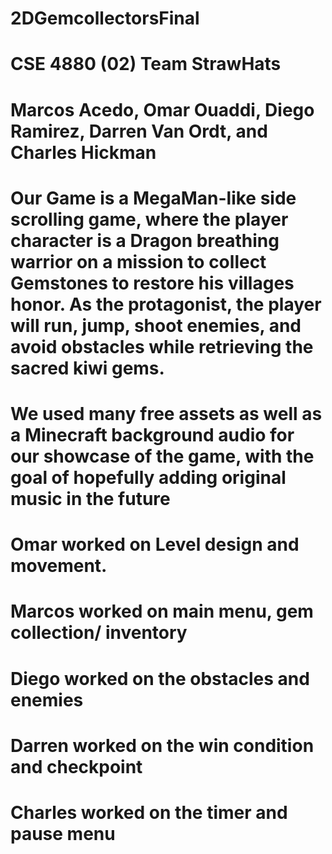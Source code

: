 # 2DGemcollectorsFinal
# CSE 4880 (02) Team StrawHats 
# Marcos Acedo, Omar Ouaddi, Diego Ramirez, Darren Van Ordt, and Charles Hickman
# Our Game is a MegaMan-like side scrolling game, where the player character is a Dragon breathing warrior on a mission to collect Gemstones to restore his villages honor. As the protagonist, the player will run, jump, shoot enemies, and avoid obstacles while retrieving the sacred kiwi gems. 
# We used many free assets as well as a Minecraft background audio for our showcase of the game, with the goal of hopefully adding original music in the future 
# Omar worked on Level design and movement.
# Marcos worked on main menu, gem collection/ inventory 
# Diego worked on the obstacles and enemies
# Darren worked on the win condition and checkpoint
# Charles worked on the timer and pause menu 

